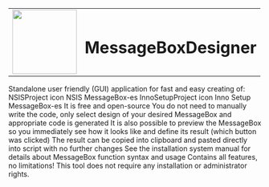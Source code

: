 
<table>
  <tbody>
    <tr>
      <td><img width=128 height=128 src="https://i4.imageban.ru/out/2019/03/23/c5915af2791a5b3500d7251ea2ca7cea.png"></td>
 <td><h1>MessageBoxDesigner</h1></td>
    </tr>
  </tbody>
</table>
 
 Standalone user friendly (GUI) application for fast and easy creating of:
NSISProject icon NSIS MessageBox-es
InnoSetupProject icon Inno Setup MessageBox-es
It is free and open-source
You do not need to manually write the code, only select design of your desired MessageBox and appropriate code is generated
It is also possible to preview the MessageBox so you immediately see how it looks like and define its result (which button was clicked)
The result can be copied into clipboard and pasted directly into script with no further changes
See the installation system manual for details about MessageBox function syntax and usage
Contains all features, no limitations!
This tool does not require any installation or administrator rights.
